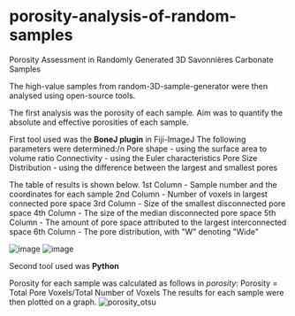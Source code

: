 # porosity-analysis-of-random-samples
Porosity Assessment in Randomly Generated 3D Savonnières Carbonate Samples

The high-value samples from random-3D-sample-generator were then analysed using open-source tools.

The first analysis was the porosity of each sample.
Aim was to quantify the absolute and effective porosities of each sample.

First tool used was the **BoneJ plugin** in Fiji-ImageJ
The following parameters were determined:/n
Pore shape - using the surface area to volume ratio
Connectivity - using the Euler characteristics
Pore Size Distribution - using the difference between the largest and smallest pores

The table of results is shown below. 
1st Column - Sample number and the coordinates for each sample
2nd Column - Number of voxels in largest connected pore space
3rd Column - Size of the smallest disconnected pore space
4th Column - The size of the median disconnected pore space
5th Column - The amount of pore space attributed to the largest interconnected space
6th Column - The pore distribution, with "W" denoting "Wide"

![image](https://github.com/user-attachments/assets/b7b76dbc-7386-4c32-9be7-1bf180da70fc)
![image](https://github.com/user-attachments/assets/595dc015-6d87-4e5b-8f2a-29036cfe3273)

Second tool used was **Python**

Porosity for each sample was calculated as follows in _porosity_:
Porosity = Total Pore Voxels/Total Number of Voxels
The results for each sample were then plotted on a graph.
![porosity_otsu](https://github.com/user-attachments/assets/ae18b066-feaa-47a5-aaf2-9debdb8f9a2f)

